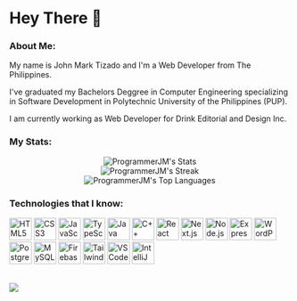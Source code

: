 <h1 align="left">Hey There 👋</h1>

<h3 align="left">About Me: </h3>
<p align="left">My name is John Mark Tizado and I'm a Web Developer from The Philippines.</p>
<p align="left">I've graduated my Bachelors Deggree in Computer Engineering specializing in Software Development in Polytechnic University of the Philippines (PUP).</p>
<p align="left">I am currently working as Web Developer for Drink Editorial and Design Inc.</p>

<h3 align="left">My Stats: </h3>
<div align="center">
  <img src="https://github-readme-stats.vercel.app/api?username=ProgrammerJM&theme=dark&show_icons=true&hide_border=false&count_private=true" alt="ProgrammerJM's Stats"><br>
  <img src="https://github-readme-streak-stats.herokuapp.com/?user=ProgrammerJM&theme=dark&hide_border=false" alt="ProgrammerJM's Streak"><br>
  <img src="https://github-readme-stats.vercel.app/api/top-langs/?username=ProgrammerJM&theme=dark&show_icons=true&hide_border=false&layout=compact&langs_count=8" alt="ProgrammerJM's Top Languages">
</div>

<h3 align="left">Technologies that I know:</h3>
<div align="left">
  <img src="https://cdn.jsdelivr.net/gh/devicons/devicon/icons/html5/html5-original.svg" height="40" alt="HTML5 logo" />
  <img src="https://cdn.jsdelivr.net/gh/devicons/devicon/icons/css3/css3-original.svg" height="40" alt="CSS3 logo" />
  <img src="https://cdn.jsdelivr.net/gh/devicons/devicon/icons/javascript/javascript-original.svg" height="40" alt="JavaScript logo"" />
  <img src="https://cdn.jsdelivr.net/gh/devicons/devicon/icons/typescript/typescript-original.svg" height="40" alt="TypeScript logo" />
  <img src="https://cdn.jsdelivr.net/gh/devicons/devicon@latest/icons/java/java-original-wordmark.svg" height="40" alt="Java Logo" />
  <img src="https://cdn.jsdelivr.net/gh/devicons/devicon/icons/cplusplus/cplusplus-original.svg" height="40" alt="C++ logo" />
  <img src="https://cdn.jsdelivr.net/gh/devicons/devicon/icons/react/react-original.svg" height="40" alt="React logo" />
  <img src="https://cdn.jsdelivr.net/gh/devicons/devicon/icons/nextjs/nextjs-original.svg" height="40" alt="Next.js logo" />
  <img src="https://cdn.jsdelivr.net/gh/devicons/devicon/icons/nodejs/nodejs-original.svg" height="40" alt="Node.js logo" />
  <img src="https://upload.wikimedia.org/wikipedia/commons/6/64/Expressjs.png" height="40" alt="Express logo"/>
  <img src="https://cdn.jsdelivr.net/gh/devicons/devicon@latest/icons/wordpress/wordpress-original.svg" height="40" alt="WordPress Logo"  />
  <img src="https://cdn.jsdelivr.net/gh/devicons/devicon/icons/postgresql/postgresql-original.svg" height="40" alt="PostgreSQL logo" />
  <img src="https://cdn.jsdelivr.net/gh/devicons/devicon@latest/icons/mysql/mysql-original-wordmark.svg" height="40" alt="MySQL logo" />
  <img src="https://cdn.jsdelivr.net/gh/devicons/devicon/icons/firebase/firebase-plain.svg" height="40" alt="Firebase logo" />
  <img src="https://cdn.jsdelivr.net/gh/devicons/devicon@latest/icons/tailwindcss/tailwindcss-original.svg" height="40" alt="TailwindCSS logo"  />
  <img src="https://cdn.jsdelivr.net/gh/devicons/devicon/icons/vscode/vscode-original.svg" height="40" alt="VSCode logo" />
  <img src="https://cdn.jsdelivr.net/gh/devicons/devicon@latest/icons/intellij/intellij-original.svg" height="40" alt="IntelliJ IDEA Logo"/>
</div>
<br>


  ![](https://komarev.com/ghpvc/?username=ProgrammerJM&color=grey)


